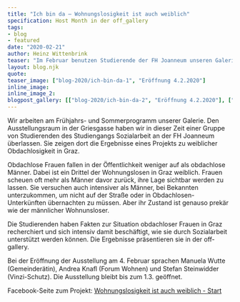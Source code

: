 ```yaml
---
title: "Ich bin da – Wohnungslosigkeit ist auch weiblich"
specification: Host Month in der off_gallery
tags:
- blog
- featured
date: "2020-02-21"
author: Heinz Wittenbrink
teaser: "Im Februar benutzen Studierende der FH Joanneum unseren Galerieraum. Sie zeigen dort eine Seite der Obdachlosigkeit, die oft verborgen bleibt. Auch viele Frauen sind in Graz wohnungslos."
layout: blog.njk
quote:
teaser_image: ["blog-2020/ich-bin-da-1", "Eröffnung 4.2.2020"]
inline_image:
inline_image_2:
blogpost_gallery: [["blog-2020/ich-bin-da-2", "Eröffnung 4.2.2020"], ["blog-2020/ich-bin-da-3", "Eröffnung 4.2.2020"], ["blog-2020/ich-bin-da-4", "Eröffnung 4.2.2020"]]
---
```


Wir arbeiten am Frühjahrs- und Sommerprogramm unserer Galerie. Den Ausstellungsraum in der Griesgasse haben wir in dieser Zeit einer Gruppe von Studierenden des Studiengangs Sozialarbeit an der FH Joanneum überlassen. Sie zeigen dort die Ergebnisse eines Projekts zu weiblicher Obdachlosigkeit in Graz.

Obdachlose Frauen fallen in der Öffentlichkeit weniger auf als obdachlose Männer. Dabei ist ein Drittel der Wohnungslosen in Graz weiblich. Frauen scheuen oft mehr als Männer davor zurück, ihre Lage sichtbar werden zu lassen. Sie versuchen auch intensiver als Männer, bei Bekannten unterzukommen, um nicht auf der Straße oder in Obdachlosen-Unterkünften übernachten zu müssen. Aber ihr Zustand ist genauso prekär wie der männlicher Wohnunsloser.

Die Studierenden haben Fakten zur Situation obdachloser Frauen in Graz recherchiert und sich intensiv damit beschäftigt, wie sie durch Sozialarbeit unterstützt werden können. Die Ergebnisse präsentieren sie in der off-gallery.

Bei der Eröffnung der Ausstellung am 4. Februar sprachen Manuela Wutte (Gemeinderätin), Andrea Knaﬂ (Forum Wohnen) und Stefan Steinwidder (Vinzi-Schutz). Die Ausstellung bleibt bis zum 1.3. geöffnet.

Facebook-Seite zum Projekt: [Wohnungslosigkeit ist auch weiblich - Start](https://www.facebook.com/frauenwohnungslosigkeit/?eid=ARDgmCqgONmch9PDY85JxTvjYExiU1ugzHTxhcJle65FkdfeKHJ72xZMZeuzJxQj9bXKbi4ECh3qGrPs "Wohnungslosigkeit ist auch weiblich - Seite")
